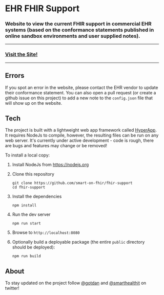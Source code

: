 # EHR FHIR Support
### Website to view the current FHIR support in commercial EHR systems (based on the conformance statements published in online sandbox environments and user supplied notes).

---

### [Visit the Site!](http://docs.smarthealthit.org/fhir-support)

---

## Errors
If you spot an error in the website, please contact the EHR vendor to update their conformance statement. You can also open a pull request (or create a github issue on this project) to add a new note to the ```config.json``` file that will show up on the website.

## Tech
The project is built with a lightweight web app framework called [HyperApp](https://github.com/hyperapp/hyperapp). It requires NodeJs to compile, however, the resulting files can be run on any web server. It's currently under active development - code is rough, there are bugs and features may change or be removed!

To install a local copy:
1. Install NodeJs from https://nodejs.org

2. Clone this repository
    
    ```
    git clone https://github.com/smart-on-fhir/fhir-support
    cd fhir-support
    ```
    
3. Install the dependencies
    
    ```
    npm install
    ```
    
4. Run the dev server

    ```
    npm run start
    ```
    
5. Browse to ```http://localhost:8080```

6. Optionally build a deployable package (the entire ```public``` directory should be deployed):

    ```
    npm run build
    ```

## About
To stay updated on the project follow [@gotdan](https://twitter.com/intent/user?screen_name=gotdan) and [@smarthealthit](https://twitter.com/intent/user?screen_name=smarthealthit) on twitter!
